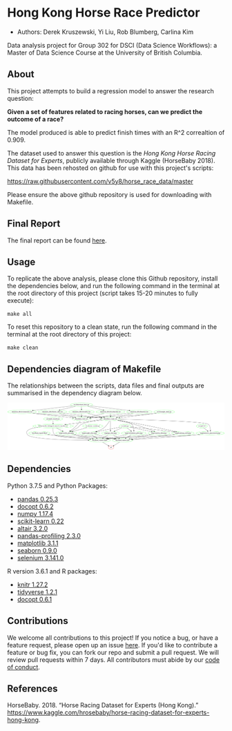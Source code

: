# Hong Kong Horse Race Predictor

- Authors: Derek Kruszewski, Yi Liu, Rob Blumberg, Carlina Kim

Data analysis project for Group 302 for DSCI (Data Science Workflows): a Master of Data Science Course at the University of British Columbia.

## About

This project attempts to build a regression model to answer the research question:

**Given a set of features related to racing horses, can we predict the outcome of a race?**

The model produced is able to predict finish times with an R^2 correaltion of 0.909.

The dataset used to answer this question is the _Hong Kong Horse Racing Dataset for Experts_, publicly available through Kaggle (HorseBaby 2018). This data has been rehosted on github for use with this project's scripts:

https://raw.githubusercontent.com/v5y8/horse_race_data/master

Please ensure the above github repository is used for downloading with Makefile.

## Final Report

The final report can be found [here](https://github.com/UBC-MDS/DSCI_522_Group_302/blob/master/doc/final_report.md).

## Usage

To replicate the above analysis, please clone this Github repository, install the dependencies below, and run the following command in the terminal at the root directory of this project (script takes 15-20 minutes to fully execute):

```
make all
```

To reset this repository to a clean state, run the following command in the terminal at the root directory of this project:

```
make clean
```

## Dependencies diagram of Makefile

The relationships between the scripts, data files and final outputs are summarised in the dependency diagram below.

![Makefile_diagram](img/Makefile.png)


## Dependencies

Python 3.7.5 and Python Packages:
- [pandas 0.25.3](https://pandas.pydata.org/getpandas.html)
- [docopt 0.6.2](https://github.com/docopt/docopt)
- [numpy 1.17.4](https://numpy.org/)
- [scikit-learn 0.22](https://scikit-learn.org/stable/install.html)
- [altair 3.2.0](https://altair-viz.github.io/)
- [pandas-profiling 2.3.0](https://github.com/pandas-profiling/pandas-profiling)
- [matplotlib 3.1.1](https://matplotlib.org/)
- [seaborn 0.9.0](https://seaborn.pydata.org/)
- [selenium 3.141.0](https://pypi.org/project/selenium/)

R version 3.6.1 and R packages:
- [knitr 1.27.2](https://yihui.org/knitr/)
- [tidyverse 1.2.1](https://www.tidyverse.org/)
- [docopt 0.6.1](https://github.com/docopt/docopt)

## Contributions
We welcome all contributions to this project! If you notice a bug, or have a feature request, please open up an issue [here](https://github.com/UBC-MDS/DSCI_522_Group_302/issues/new). If you'd like to contribute a feature or bug fix, you can fork our repo and submit a pull request. We will review pull requests within 7 days. All contributors must abide by our [code of conduct](https://github.com/v5y8/DSCI_522_Group_302/blob/master/CODE_OF_CONDUCT.md).

## References

<div id="refs" class="references">

<div id="ref-Dataset">

HorseBaby. 2018. “Horse Racing Dataset for Experts (Hong Kong).”
<https://www.kaggle.com/hrosebaby/horse-racing-dataset-for-experts-hong-kong>.

</div>

</div>